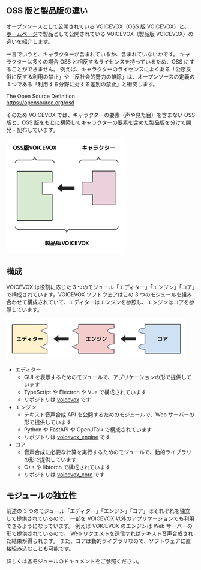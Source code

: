 ## OSS 版と製品版の違い

オープンソースとして公開されている VOICEVOX（OSS 版 VOICEVOX）と、
[ホームページ](https://voicevox.hiroshiba.jp/)で製品として公開されている VOICEVOX（製品版 VOICEVOX）の違いを紹介します。

一言でいうと、キャラクターが含まれているか、含まれていないかです。
キャラクターは多くの場合 OSS と相反するライセンスを持っているため、OSS にすることができません。
例えば、キャラクターのライセンスによくある「公序良俗に反する利用の禁止」や「反社会的勢力の排除」は、オープンソースの定義の１つである「利用する分野に対する差別の禁止」と衝突します。

The Open Source Definition  
https://opensource.org/osd

そのため VOICEVOX では、キャラクターの要素（声や見た目）を含まない OSS 版と、OSS 版をもとに構築してキャラクターの要素を含めた製品版を分けて開発・配布しています。

<img src="./res/全体構成_OSS版と製品版の違い.svg" width="320">

## 構成

VOICEVOX は役割に応じた 3 つのモジュール「エディター」「エンジン」「コア」で構成されています。VOICEVOX ソフトウェアはこの 3 つのモジュールを組み合わせて構成されていて、エディターはエンジンを参照し、エンジンはコアを参照しています。

<img src="./res/全体構成_構成.svg" width="480">

- エディター
  - GUI を表示するためのモジュールで、アプリケーションの形で提供しています
  - TypeScript や Electron や Vue で構成されています
  - リポジトリは [voicevox](https://github.com/Hiroshiba/voicevox) です
- エンジン
  - テキスト音声合成 API を公開するためのモジュールで、Web サーバーの形で提供しています
  - Python や FastAPI や OpenJTalk で構成されています
  - リポジトリは [voicevox_engine](https://github.com/Hiroshiba/voicevox_engine) です
- コア
  - 音声合成に必要な計算を実行するためのモジュールで、動的ライブラリの形で提供しています
  - C++ や libtorch で構成されています
  - リポジトリは [voicevox_core](https://github.com/Hiroshiba/voicevox_core) です

## モジュールの独立性

前述の 3 つのモジュール「エディター」「エンジン」「コア」はそれぞれを独立して提供されているので、
一部を VOICEVOX 以外のアプリケーションでも利用できるようになっています。
例えば VOICEVOX のエンジンは Web サーバーの形で提供されているので、
Web リクエストを送信すればテキスト音声合成された結果が得られます。
また、コアは動的ライブラリなので、ソフトウェアに直接組み込むことも可能です。

詳しくは各モジュールのドキュメントをご参照ください。
